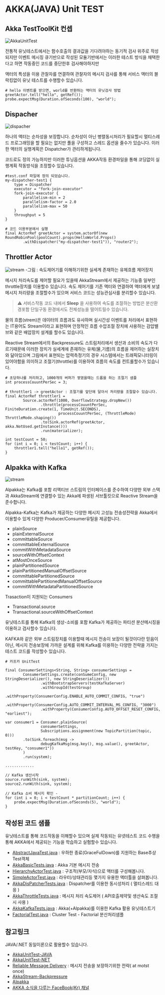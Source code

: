 # AKKA(JAVA) Unit TEST

## Akka TestToolKit 컨셉

![AkkaUnitTest](../../../../../../../doc/akkatest.png)

전통적 유닛테스트에서는 함수호출의 결과값을 기다려야하는 동기적 검사 위주로 작성되지만
이벤트 메시징 큐기반으로 작성된 모듈기반에서는 이러한 테스트 방식을 채택한다고 하면
작동중인 코드를 중단한후 검사해야하지만

액터의 특성을 이용 관찰자를 연결하여 관찰자의 메시지 검사를 통해 서비스 액터의 블락킹없이 유닛 테스트를 수행할수 있습니다.

    # hello 이벤트를 받으면, world를 반환하는 액터의 유닛검사 방법
    greetActor.tell("hello", getRef());
    probe.expectMsg(Duration.ofSeconds(100), "world");

## Dispacher

![dispacher](../../../../../../../doc/dispacher.png)

하나의 액터는 순차성을 보장합니다. 순차성이 아닌 병렬동시처리가 필요할시  멀티스레드 프로그래밍을 할 필요는 없지만
풀을 구성하고 스레드 옵션을 줄수가 있습니다. 이러한 액터의 실행계획은 Dispatcher가 관리하게됩니다.


코드로도 정의 가능하지만 이러한 튜닝옵션을 AKKA작동 환경파일을 통해 코딩없이 실행계획 작동방식을 조정할수 있습니다.


    #test.conf 파일에 정의 되었습니다.
    my-dispatcher-test1 { 
        type = Dispatcher 
        executor = "fork-join-executor" 
        fork-join-executor { 
            parallelism-min = 2 
            parallelism-factor = 2.0 
            parallelism-max = 50
        }
        throughput = 5
    }

    # 코드 이용부분에서 실행
    final ActorRef greetActor = system.actorOf(new RoundRobinPool(poolCount).props(HelloWorld.Props()
            .withDispatcher("my-dispatcher-test1")), "router2");

## Throttler Actor

![stream](../../../../../../../doc/stream.png)
-그림 : 속도제어기를 이해하기위한 실세계 존재하는 유체흐름 제어장치

메시지 처리속도를 제어할 필요가 있을때 AkkaStream에서 제공하는 기능중 일부인 throttle장치를 이용할수 있습니다.
속도 제어기를 기존 액터와 연결하여 액터에게 보낼 메시지 처리량을 조절할수가 있으며 서비스 코드는 성능관심사를 분리할수 있습니다.

> :warning: 서비스작동 코드 내에서 **Sleep** 을 사용하여 속도를 조절하는 방법은 분산환경포함 단일구동 환경에서도 전체성능을 떨어트릴수 있습니다.  

물의 흐름(strem)은 데이터의 흐름과도 유사하며 실시간성 이벤트를 처리에서 표현하는 IT용어도 Stream이라고 표현하며
안정적인 흐름 수압조절 장치에 사용하는 감압밸브와 같은 배압장치 설계를 할수도 있습니다.


Reactive Stream에서의 Backpressure도 스트림처리에서 생산과 소비의 속도가 다르기때문에 이러한 장치가 실세계에 존재하는 유체(물,기름)의 흐름을 제어하는 실장치와 닮아있으며
그림에서 표현되는 압력측정기의 경우 시스템에서는 트래픽모니터링이 있어야함을 의미하고 조절기(throttle)를 이용하여 흐름의 속도를 컨트롤할수가 있습니다.

    # 초당하나를 처리하고, 1000개의 버퍼가 쌓였을때는 드롭을 하는 조절기 샘플
    int processCouuntPerSec = 3; 

    # throttler1 -> greetActor : 조절기를 앞단에 달아서 처리량을 조절할수 있습니다.
    final ActorRef throttler1 =
            Source.actorRef(1000, OverflowStrategy.dropNew())
                    .throttle(processCouuntPerSec, FiniteDuration.create(1, TimeUnit.SECONDS),
                            processCouuntPerSec, (ThrottleMode) ThrottleMode.shaping())
                    .to(Sink.actorRef(greetActor, akka.NotUsed.getInstance()))
                    .run(materializer);

    int testCount = 50;
    for (int i = 0; i < testCount; i++) {
        throttler1.tell("hello1", getRef()); 
    }

## Alpakka with Kafka

![stream](../../../../../../../doc/alpakka.png)

Alpakka는 Kafka를 포함 리액티브 스트림의 인터페이스를 준수하여 다양한 외부 스택과 AkkaStream에 연결할수 있는
Akka에 파생된 서브툴킷으로 Reactive Stream을 준수합니다.

Alpakka-Kafka는 Kafka가 제공하는 다양한 메시지 고성능 전송성전략을 Akka에서 이용할수 있게 다양한 Producer/Consumer유틸을 제공합니다.


- plainSource
- plainExternalSource
- committableSource
- committableExternalSource
- commitWithMetadataSource
- sourceWithOffsetContext
- atMostOnceSource
- plainPartitionedSource
- plainPartitionedManualOffsetSource
- committablePartitionedSource
- committablePartitionedManualOffsetSource
- commitWithMetadataPartitionedSource

Trasaction이 지원되는 Consumers
- Transactional.source
- Transactional.sourceWithOffsetContext

유닛테스트를 통해  Kafka의 생상-소비를 포함 Kafka가 제공하는 파티션 분산메시징을 이용하고 검사할수 있습니다.

KAFKA와 같은 외부 스트림장치를 이용할때 메시지 전송이 보장이 될것이다란 믿음이 아닌, 메시지 전송보장에 가까운 설계를 위해 Kafka를 이용하는 다양한 전략을 가지는 테스트 코드를 작성할수 있습니다.  


```
# 카프카 UnitTest

final ConsumerSettings<String, String> consumerSettings =
        ConsumerSettings.create(conSumeConfig, new StringDeserializer(), new StringDeserializer())
                .withBootstrapServers(testKafkaServer)
                .withGroupId(testGroup)
                .withProperty(ConsumerConfig.ENABLE_AUTO_COMMIT_CONFIG, "true")
                .withProperty(ConsumerConfig.AUTO_COMMIT_INTERVAL_MS_CONFIG, "3000")
                .withProperty(ConsumerConfig.AUTO_OFFSET_RESET_CONFIG, "earliest");                

var consumer1 = Consumer.plainSource(
                consumerSettings,
                Subscriptions.assignment(new TopicPartition(topic, 0)))
        .to(Sink.foreach(msg ->
                debugKafkaMsg(msg.key(), msg.value(), greetActor, testKey, "consumer1"))
        )
        .run(system);

.............        
        
// Kafka 생산시작
source.runWith(sink, system);
source2.runWith(sink, system);

// Kafka 소비 메시지 확인 -
for (int i = 0; i < testCount * partitionCount; i++) {
    probe.expectMsg(Duration.ofSeconds(5), "world");
}        
```

## 작성된 코드 샘플

유닛테스트를 통해 코드작동을 이해할수 있으며 실제 작동되는 유넷테스트 코드 수행을통해 AKKA에서 제공되는 기능을 학습하고 실험할수 있습니다.

- [AbstractJavaTest.java](AbstractJavaTest.java) : 우하한 종료(GraceFulDown)를 지원하는 Base추상Test객체 
- [AkkaBasicTests.java](BasicTest.java) : Akka 기본 메시지 전송
- [HierarchyActorTest.java](HierarchyActorTest.java) : 구조적(부모/자식)으로 액터를 구성해봅니다.
- [SimpleActorTest.java](SimpleActorTest.java) : 라우터/상태관리등 몇가지 유용한 액터툴을 살펴봅니다. 
- [AkkaDisPatcherTests.java](DisPatcherTest.java) : Dispatcher를 이용한 동시성처리 ( 멀티스레드 대응 )
- [AkkaThrottleTests.java](ThrottleTest.java) : 메시지 처리 속도제어 ( API호출제약및 생산속도 조절시 사용 )
- [AkkaKafkaTests.java](KafkaTest.java) : Akka(+Alpakka)를 이용한 Kafka 활용 유닛테스트기
- [FactorialTest.java](./cluster/Factorial/FactorialTest.java) : Cluster Test - Factorial 분산처리샘플

## 참고링크

JAVA/.NET 동일이론으로 활용할수 있습니다.    

- [AkkaUnitTest-JAVA](https://doc.akka.io/docs/akka/current/testing.html)
- [AkkaUnitTest-NET](https://getakka.net/articles/actors/testing-actor-systems.html)
- [Reliable Message Delivery](https://getakka.net/articles/actors/reliable-delivery.html) : 메시지 전송을 보장하기위한 전략( at motst once)
- [AkkaStream-Backpressure](https://blog.rockthejvm.com/akka-streams-backpressure/)
- [Alpakka](https://doc.akka.io/docs/alpakka/current/index.html)
- [AKKA 소식을 다루는 FaceBook(Kr) 채널](https://www.facebook.com/groups/akkalabs)

